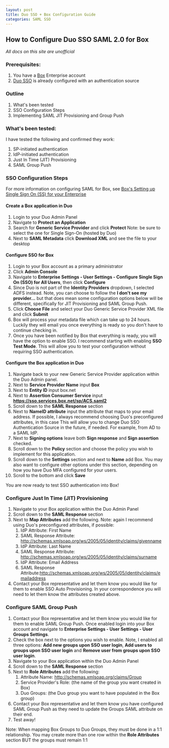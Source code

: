 ```yaml
---
layout: post
title: Duo SSO + Box Configuration Guide
categories: SAML SSO
---
```


## How to Configure Duo SSO SAML 2.0 for Box

*All docs on this site are unofficial*

### Prerequisites:
1. You have a [Box](https://box.com) Enterprise account
1. [Duo SSO](https://duo.com/docs/sso) is already configured with an authentication source

### Outline
1. What's been tested
1. SSO Configuration Steps
1. Implementing SAML JIT Provisioning and Group Push

### What's been tested:

I have tested the following and confirmed they work:
1. SP-initiated authentication
1. IdP-initiated authentication
1. Just In Time (JIT) Provisioning
1. SAML Group Push

### SSO Configuration Steps

For more information on configuring SAML for Box, see [Box's Setting up Single Sign On (SS) for your Enterprise](https://support.box.com/hc/en-us/articles/360043696514-Setting-Up-Single-Sign-On-SSO-for-your-Enterprise)

#### Create a Box application in Duo
1. Login to your Duo Admin Panel
2. Navigate to **Protect an Application**
3. Search for **Generic Service Provider** and click **Protect** Note: be sure to select the one for Single Sign-On (hosted by Duo)
4. Next to **SAML Metadata** click **Download XML** and see the file to your desktop

#### Configure SSO for Box
1. Login to your Box account as a primary administrator
2. Click **Admin Console** 
3. Navigate to **Enterprise Settings - User Settings - Configure Single Sign On (SSO) for All Users**, then click **Configure**
4. Since Duo is not part of the **Identity Providers** dropdown, I selected ADFS instead. Note, you can choose to follow the **I don't see my provider...** but that does mean some configuration options below will be different, specifically for JIT Provisioning and SAML Group Push.
5. Click **Choose File** and select your Duo Generic Service Provider XML file and click **Submit**
6. Box will process your metadata file which can take up to 24 hours. Luckily they will email you once everything is ready so you don't have to continue checking in.
7. Once you have been notified by Box that everything is ready, you will have the option to enable SSO. I recommend starting with enabling **SSO Test Mode**. This will allow you to test your configuration without requiring SSO authentication. 

#### Configure the Box application in Duo
1. Navigate back to your new Generic Service Provider application within the Duo Admin panel.
2. Next to **Service Provider Name** input **Box**
3. Next to **Entity ID** input box.net
4. Next to **Assertion Consumer Service** input **https://sso.services.box.net/sp/ACS.saml2**
5. Scroll down to the  **SAML Response** section
6. Next to **NameID attribute** input the attribute that maps to your email address. If possible, I always recommend choosing Duo's preconfigured attributes, in this case <Email Address> This will allow you to change Duo SSO Authentication Source in the future, if needed. For example, from AD to a SAML IdP. 
7. Next to **Signing options** leave both **Sign response** and **Sign assertion** checked.
8. Scroll down to the **Policy** section and choose the policy you wish to implement for this application.
9. Scroll down to the **Settings** section and next to **Name** add Box. You may also want to configure other options under this section, depending on how you have Duo MFA configured for your users.
10. Scroll to the bottom and click **Save**

You are now ready to test SSO authentication into Box!

### Configure Just In Time (JIT) Provisioning
1. Navigate to your Box application within the Duo Admin Panel
2. Scroll down to the **SAML Response** section
3. Next to **Map Attributes** add the following. Note: again I recommend using Duo's preconfigured attributes, if possible:
   1. IdP Attribute: First Name
   2. SAML Response Attribute: http://schemas.xmlsoap.org/ws/2005/05/identity/claims/givenname
   3. IdP Attribute: Last Name
   4. SAML Response Attribute: http://schemas.xmlsoap.org/ws/2005/05/identity/claims/surname
   5. IdP Attribute: Email Address
   6. SAML Response Attribute:http://schemas.xmlsoap.org/ws/2005/05/identity/claims/emailaddress
4. Contact your Box representative and let them know you would like for them to enable SSO Auto Provisioning. In your correspondence you will need to let them know the attributes created above.

### Configure SAML Group Push
1. Contact your Box representative and let them know you would like for them to enable SAML Group Push. Once enabled login into your Box account and navigate to **Enterprise Settings - User Settings - User Groups Settings**. 
2. Check the box next to the options you wish to enable. Note, I enabled all three options: **Add new groups upon SSO user login**, **Add users to groups upon SSO user login** and **Remove user from groups upon SSO user login**.
3. Navigate to your Box application within the Duo Admin Panel
4. Scroll down to the **SAML Response** section
5. Next to **Role Attributes** add the following:
   1. Attribute Name: http://schemas.xmlsoap.org/claims/Group
   2. Service Provider's Role: (the name of the group you want created in Box)
   3. Duo Groups: (the Duo group you want to have populated in the Box group)
6. Contact your Box representative and let them know you have configured SAML Group Push as they need to update the Groups SAML attribute on their end.
7. Test away!

Note: When mapping Box Groups to Duo Groups, they must be done in a 1:1 relationship. You may create more than one row within the **Role Attributes** section BUT the groups must remain 1:1


